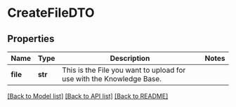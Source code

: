 # CreateFileDTO

## Properties
Name | Type | Description | Notes
------------ | ------------- | ------------- | -------------
**file** | **str** | This is the File you want to upload for use with the Knowledge Base. | 

[[Back to Model list]](../README.md#documentation-for-models) [[Back to API list]](../README.md#documentation-for-api-endpoints) [[Back to README]](../README.md)

